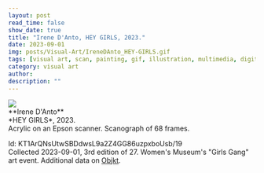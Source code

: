 ```yaml
---
layout: post
read_time: false
show_date: true
title: "Irene D'Anto, HEY GIRLS, 2023."
date: 2023-09-01
img: posts/Visual-Art/IreneDAnto_HEY-GIRLS.gif
tags: [visual art, scan, painting, gif, illustration, multimedia, digitized]
category: visual art
author: 
description: ""
---
```


<img src='./assets/img/posts/Visual-Art/IreneDAnto_HEY-GIRLS.gif'>

<br>
**Irene D'Anto**
<br>*HEY GIRLS*, 2023.
<br>Acrylic on an Epson scanner. Scanograph of 68 frames.

 <div class="page-separator"></div>

Id: KT1ArQNsUtwSBDdwsL9a2Z4GG86uzpxboUsb/19
<br>Collected 2023-09-01, 3rd edition of 27. Women's Museum's "Girls Gang" art event. Additional data on [Objkt](https://objkt.com/tokens/KT1ArQNsUtwSBDdwsL9a2Z4GG86uzpxboUsb/19).
